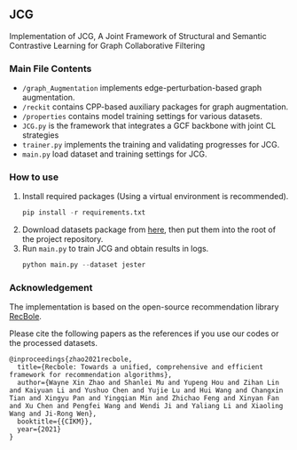 ## JCG

Implementation of JCG, A Joint Framework of Structural and Semantic Contrastive Learning for Graph Collaborative Filtering


### Main File Contents

- `/graph_Augmentation` implements edge-perturbation-based graph augmentation.
- `/reckit` contains CPP-based auxiliary packages for graph augmentation.
- `/properties` contains model training settings for various datasets.
- `JCG.py` is the framework that integrates a GCF backbone with joint CL strategies
- `trainer.py` implements the training and validating progresses for JCG.
- `main.py` load dataset and training settings for JCG.

### How to use

1. Install required packages (Using a virtual environment is recommended).
   ````python
   pip install -r requirements.txt
   ````
2. Download datasets package from [here](https://pan.baidu.com/s/1SQsafQh8J3qT3LtmQz-C-A?pwd=1223), 
   then put them into the root of the project repository.
3. Run `main.py` to train JCG and obtain results in logs.
   ```python
   python main.py --dataset jester
   ```

### Acknowledgement

The implementation is based on the open-source recommendation library [RecBole](https://github.com/RUCAIBox/RecBole).

Please cite the following papers as the references if you use our codes or the processed datasets.

```
@inproceedings{zhao2021recbole,
  title={Recbole: Towards a unified, comprehensive and efficient framework for recommendation algorithms},
  author={Wayne Xin Zhao and Shanlei Mu and Yupeng Hou and Zihan Lin and Kaiyuan Li and Yushuo Chen and Yujie Lu and Hui Wang and Changxin Tian and Xingyu Pan and Yingqian Min and Zhichao Feng and Xinyan Fan and Xu Chen and Pengfei Wang and Wendi Ji and Yaliang Li and Xiaoling Wang and Ji-Rong Wen},
  booktitle={{CIKM}},
  year={2021}
}
```
